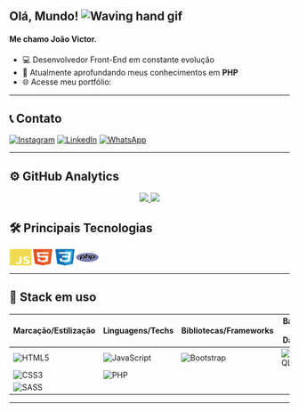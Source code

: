 ## Olá, Mundo! <img width="30" src="https://raw.githubusercontent.com/kaueMarques/kaueMarques/master/hi.gif" alt="Waving hand gif" />

#### Me chamo João Victor.

- 💻 Desenvolvedor Front-End em constante evolução  
- 🚀 Atualmente aprofundando meus conhecimentos em **PHP**  
- 🌐 Acesse meu portfólio:

---

## 📞 Contato

[![Instagram](https://img.shields.io/badge/Instagram-E4405F?style=for-the-badge&logo=instagram&logoColor=white)](https://www.instagram.com/_j.victor1)  [![LinkedIn](https://img.shields.io/badge/LinkedIn-0077B5?style=for-the-badge&logo=linkedin&logoColor=white)]([https://www.linkedin.com/in/seu-linkedin-aqui](https://www.linkedin.com/in/jo%C3%A3o-victor-almeida-697b381a3/))  [![WhatsApp](https://img.shields.io/badge/WhatsApp-25D366?style=for-the-badge&logo=whatsapp&logoColor=white)](https://wa.me/5598991573534)


---

## ⚙️ GitHub Analytics

<div align="center">
  <a href="https://github.com/Victor1x">
    <img height="200em"   src="https://github-readme-stats.vercel.app/api?username=Victor1x&show_icons=true&theme=github_dark&include_all_commits=true&count_private=true"/>
  <img height="200em"  src="https://github-readme-stats.vercel.app/api/top-langs/?username=Victor1x&layout=donut&theme=github_dark"/>
  </a>
</div>

## 🛠 Principais Tecnologias

<div style="display:flex"><br>
  <img align="center" alt="JavaScript" height="30" width="40" src="https://raw.githubusercontent.com/devicons/devicon/master/icons/javascript/javascript-plain.svg">
  <img align="center" alt="HTML5" height="30" width="40" src="https://raw.githubusercontent.com/devicons/devicon/master/icons/html5/html5-original.svg">
  <img align="center" alt="CSS3" height="30" width="40" src="https://raw.githubusercontent.com/devicons/devicon/master/icons/css3/css3-original.svg">
  <img align="center" alt="PHP" height="30" width="40" src="https://raw.githubusercontent.com/devicons/devicon/master/icons/php/php-original.svg">
</div>


---

## 📌 Stack em uso

| Marcação/Estilização | Linguagens/Techs | Bibliotecas/Frameworks | Banco de Dados | Outras Ferramentas |
|---|---|---|---|---|
| ![HTML5](https://img.shields.io/badge/html5-%23E34F26.svg?style=for-the-badge&logo=html5&logoColor=white) | ![JavaScript](https://img.shields.io/badge/javascript-%23323330.svg?style=for-the-badge&logo=javascript&logoColor=%23F7DF1E) | ![Bootstrap](https://img.shields.io/badge/bootstrap-%23563D7C.svg?style=for-the-badge&logo=bootstrap&logoColor=white) | ![MySQL](https://img.shields.io/badge/mysql-%2300f.svg?style=for-the-badge&logo=mysql&logoColor=white) |  |
| ![CSS3](https://img.shields.io/badge/css3-%231572B6.svg?style=for-the-badge&logo=css3&logoColor=white) | ![PHP](https://img.shields.io/badge/php-%23777BB4.svg?style=for-the-badge&logo=php&logoColor=white) |  |  |  |
| ![SASS](https://img.shields.io/badge/SASS-hotpink.svg?style=for-the-badge&logo=SASS&logoColor=white) |  |  |  |  |



---

